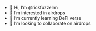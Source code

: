 - 👋 Hi, I’m @rickfuzzelnn
- 👀 I’m interested in airdrops
- 🌱 I’m currently learning DeFI verse
- 💞️ I’m looking to collaborate on airdrops


<!---
rickfuzzelnn/rickfuzzelnn is a ✨ special ✨ repository because its `README.md` (this file) appears on your GitHub profile.
You can click the Preview link to take a look at your changes.
--->
